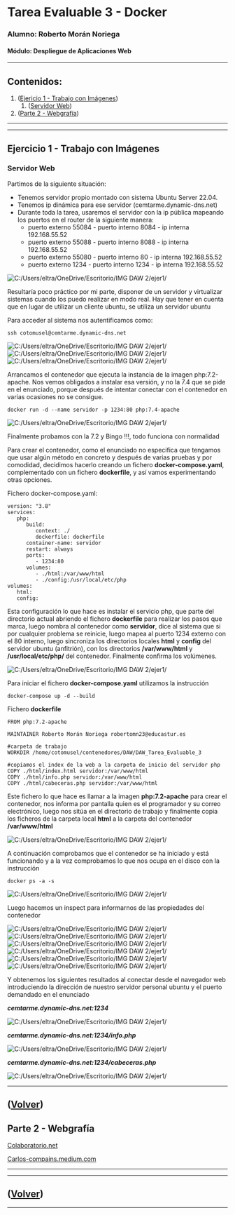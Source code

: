 # Tarea Evaluable 3 - Docker
### Alumno: Roberto Morán Noriega
#### Módulo: Despliegue de Aplicaciones Web

------------------------------------------------------------------------

## Contenidos:

1. ([Ejericio 1 - Trabajo con Imágenes](#ejercicio-1---trabajo-con-imágenes))
    1. ([Servidor Web](#servidor-web))
2. ([Parte 2 - Webgrafía](#parte-2---webgrafía))

-------------------------------------------------------------------------
-------------------------------------------------------------------------

## Ejercicio 1 - Trabajo con Imágenes

### Servidor Web

Partimos de la siguiente situación:
- Tenemos servidor propio montado con sistema Ubuntu Server 22.04.
- Tenemos ip dinámica para ese servidor (cemtarme.dynamic-dns.net)
- Durante toda la tarea, usaremos el servidor con la ip pública mapeando los puertos en el router de la siguiente manera:
   - puerto externo 55084   - puerto interno 8084   - ip interna 192.168.55.52
   - puerto externo 55088   - puerto interno 8088   - ip interna 192.168.55.52
   - puerto externo 55080   - puerto interno 80     - ip interna 192.168.55.52
   - puerto externo 1234    - puerto interno 1234   - ip interna 192.168.55.52
   
![C:/Users/eltra/OneDrive/Escritorio/IMG DAW 2/ejer1/](file:///C:/Users/eltra/OneDrive/Escritorio/IMG%20DAW%202/mapeo.png)
   
Resultaría poco práctico por mi parte, disponer de un servidor y virtualizar sistemas cuando los puedo realizar en modo real.
Hay que tener en cuenta que en lugar de utilizar un cliente ubuntu, se utiliza un servidor ubuntu

Para acceder al sistema nos autentificamos como:

    ssh cotomusel@cemtarme.dynamic-dns.net
    
![C:/Users/eltra/OneDrive/Escritorio/IMG DAW 2/ejer1/](file:///C:/Users/eltra/OneDrive/Escritorio/IMG%20DAW%202/ssh.png)
![C:/Users/eltra/OneDrive/Escritorio/IMG DAW 2/ejer1/](file:///C:/Users/eltra/OneDrive/Escritorio/IMG%20DAW%202/pass.png)
![C:/Users/eltra/OneDrive/Escritorio/IMG DAW 2/ejer1/](file:///C:/Users/eltra/OneDrive/Escritorio/IMG%20DAW%202/ubuntu.png)

Arrancamos el contenedor que ejecuta la instancia de la imagen php:7.2-apache. Nos vemos obligados a instalar esa versión, y no la 7.4 que se pide en el enunciado, porque después de intentar conectar con el contenedor en varias ocasiones no se consigue.

    docker run -d --name servidor -p 1234:80 php:7.4-apache
    
    
![C:/Users/eltra/OneDrive/Escritorio/IMG DAW 2/ejer1/](file:///C:/Users/eltra/OneDrive/Escritorio/IMG%20DAW%202/ejer1/1.png)


Finalmente probamos con la 7.2 y Bingo !!!, todo funciona con normalidad

Para crear el contenedor, como el enunciado no especifica que tengamos que usar algún método en concreto y después de varias pruebas y por comodidad, decidimos hacerlo creando un fichero **docker-compose.yaml**, complementado con un fichero **dockerfile**, y así vamos experimentando otras opciones. 

Fichero docker-compose.yaml:

    version: "3.8"
    services:
       php:
          build:
             context: ./
             dockerfile: dockerfile
          container-name: servidor
          restart: always
          ports:
             - 1234:80
          volumes:
             - ./html:/var/www/html
             - ./config:/usr/local/etc/php
    volumes:
       html:
       config:
       
Esta configuración lo que hace es instalar el servicio php, que parte del directorio actual abriendo el fichero **dockerfile** para realizar los pasos que marca, luego nombra al contenedor como **servidor**, dice al sistema que si por cualquier problema se reinicie, luego mapea al puerto 1234 externo con el 80 interno, luego sincroniza los directorios locales **html** y **config** del servidor ubuntu (anfitrión), con los directorios **/var/www/html** y **/usr/local/etc/php/** del contenedor. Finalmente confirma los volúmenes.


![C:/Users/eltra/OneDrive/Escritorio/IMG DAW 2/ejer1/](file:///C:/Users/eltra/OneDrive/Escritorio/IMG%20DAW%202/ejer1/2.png)


Para iniciar el fichero **docker-compose.yaml** utilizamos la instrucción

    docker-compose up -d --build
    
Fichero **dockerfile**

    FROM php:7.2-apache
    
    MAINTAINER Roberto Morán Noriega robertomn23@educastur.es
    
    #carpeta de trabajo
    WORKDIR /home/cotomusel/contenedores/DAW/DAW_Tarea_Evaluable_3
    
    #copiamos el index de la web a la carpeta de inicio del servidor php
    COPY ./html/index.html servidor:/var/www/html
    COPY ./html/info.php servidor:/var/www/html
    COPY ./html/cabeceras.php servidor:/var/www/html
    
Este fichero lo que hace es llamar a la imagen **php:7.2-apache** para crear el contenedor, nos informa por pantalla quien es el programador y su correo electrónico, luego nos sitúa en el directorio de trabajo y finalmente copia los ficheros de la carpeta local **html** a la carpeta del contenedor **/var/www/html** 


![C:/Users/eltra/OneDrive/Escritorio/IMG DAW 2/ejer1/](file:///C:/Users/eltra/OneDrive/Escritorio/IMG%20DAW%202/ejer1/3.png)


A continuación comprobamos que el contenedor se ha iniciado y está funcionando y a la vez comprobamos lo que nos ocupa en el disco con la instrucción
  
    docker ps -a -s
    
    
![C:/Users/eltra/OneDrive/Escritorio/IMG DAW 2/ejer1/](file:///C:/Users/eltra/OneDrive/Escritorio/IMG%20DAW%202/ejer1/4.png)


Luego hacemos un inspect para informarnos de las propiedades del contenedor


![C:/Users/eltra/OneDrive/Escritorio/IMG DAW 2/ejer1/](file:///C:/Users/eltra/OneDrive/Escritorio/IMG%20DAW%202/ejer1/inspect1.png)
![C:/Users/eltra/OneDrive/Escritorio/IMG DAW 2/ejer1/](file:///C:/Users/eltra/OneDrive/Escritorio/IMG%20DAW%202/ejer1/inspect2.png)
![C:/Users/eltra/OneDrive/Escritorio/IMG DAW 2/ejer1/](file:///C:/Users/eltra/OneDrive/Escritorio/IMG%20DAW%202/ejer1/inspect3.png)
![C:/Users/eltra/OneDrive/Escritorio/IMG DAW 2/ejer1/](file:///C:/Users/eltra/OneDrive/Escritorio/IMG%20DAW%202/ejer1/inspect4.png)
![C:/Users/eltra/OneDrive/Escritorio/IMG DAW 2/ejer1/](file:///C:/Users/eltra/OneDrive/Escritorio/IMG%20DAW%202/ejer1/inspect5.png)
![C:/Users/eltra/OneDrive/Escritorio/IMG DAW 2/ejer1/](file:///C:/Users/eltra/OneDrive/Escritorio/IMG%20DAW%202/ejer1/inspect6.png)


Y obtenemos los siguientes resultados al conectar desde el navegador web introduciendo la dirección de nuestro servidor personal ubuntu y el puerto demandado en el enunciado

***cemtarme.dynamic-dns.net:1234***
    
    
![C:/Users/eltra/OneDrive/Escritorio/IMG DAW 2/ejer1/](file:///C:/Users/eltra/OneDrive/Escritorio/IMG%20DAW%202/ejer1/conexion_web.png)
    
    
***cemtarme.dynamic-dns.net:1234/info.php***
    
    
![C:/Users/eltra/OneDrive/Escritorio/IMG DAW 2/ejer1/](file:///C:/Users/eltra/OneDrive/Escritorio/IMG%20DAW%202/ejer1/conexion_php.png)
    
    
***cemtarme.dynamic-dns.net:1234/cabeceras.php***
    
    
![C:/Users/eltra/OneDrive/Escritorio/IMG DAW 2/ejer1/](file:///C:/Users/eltra/OneDrive/Escritorio/IMG%20DAW%202/ejer1/cabeceras.php.png)


--------------------------------------------------------------------------
([Volver](#Trabajo-con-Imágenes))
--------------------------------------------------------------------------

## Parte 2 - Webgrafía

[Colaboratorio.net](https://colaboratorio.net/davidochobits/sysadmin/2018/crear-imagenes-medida-docker-dockerfile/)

[Carlos-compains.medium.com](https://carlos-compains.medium.com/creando-un-entorno-de-desarrollo-con-docker-a56790af6271)

--------------------------------------------------------------------------
--------------------------------------------------------------------------
([Volver](#contenidos))
--------------------------------------------------------------------------
--------------------------------------------------------------------------